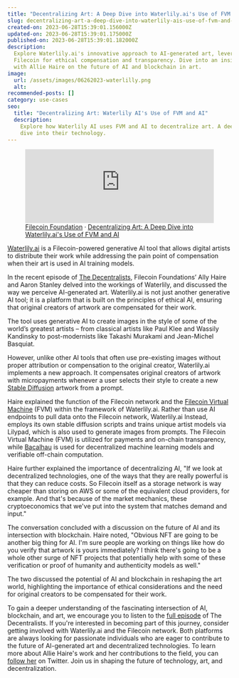 ```yaml
---
title: "Decentralizing Art: A Deep Dive into Waterlily.ai's Use of FVM and AI"
slug: decentralizing-art-a-deep-dive-into-waterlily-ais-use-of-fvm-and-ai
created-on: 2023-06-28T15:39:01.156000Z
updated-on: 2023-06-28T15:39:01.175000Z
published-on: 2023-06-28T15:39:01.182000Z
description:
  Explore Waterlily.ai's innovative approach to AI-generated art, leveraging
  Filecoin for ethical compensation and transparency. Dive into an insightful conversation
  with Allie Haire on the future of AI and blockchain in art.
image:
  url: /assets/images/06262023-waterlilly.png
  alt:
recommended-posts: []
category: use-cases
seo:
  title: "Decentralizing Art: Waterlily AI's Use of FVM and AI"
  description:
    Explore how Waterlily AI uses FVM and AI to decentralize art. A deep
    dive into their technology.
---
```


<figure>
  <iframe
  width="100%"
  height="166"
  scrolling="no"
  frameborder="no"
  allow="autoplay"
  src="https://w.soundcloud.com/player/?url=https%3A//api.soundcloud.com/tracks/1552122538&color=%23193396&auto_play=false&hide_related=false&show_comments=true&show_user=true&show_reposts=false&show_teaser=true">
  </iframe>
  <figcaption>
    <a href="https://soundcloud.com/filecoin-foundation" title="Filecoin Foundation" target="_blank">Filecoin Foundation</a> ·
    <a href="https://soundcloud.com/filecoin-foundation/decentralizing-art-a-deep-dive-into-waterlilyais-use-of-fvm-and-ai" title="Decentralizing Art: A Deep Dive into Waterlily.ai's Use of FVM and AI" target="_blank">Decentralizing Art: A Deep Dive into Waterlily.ai's Use of FVM and AI</a>
  </figcaption>
</figure>

[Waterlily.ai](http://waterlily.ai) is a Filecoin-powered generative AI tool that allows digital artists to distribute their work while addressing the pain point of compensation when their art is used in AI training models.

In the recent episode of [The Decentralists](https://twitter.com/i/spaces/1LyxBqNjXVkJN), Filecoin Foundations’ Ally Haire and Aaron Stanley delved into the workings of Waterlily, and discussed the way we perceive AI-generated art. Waterlily.ai is not just another generative AI tool; it is a platform that is built on the principles of ethical AI, ensuring that original creators of artwork are compensated for their work.

The tool uses generative AI to create images in the style of some of the world’s greatest artists – from classical artists like Paul Klee and Wassily Kandinsky to post-modernists like Takashi Murakami and Jean-Michel Basquiat.

However, unlike other AI tools that often use pre-existing images without proper attribution or compensation to the original creator, Waterlily.ai implements a new approach. It compensates original creators of artwork with micropayments whenever a user selects their style to create a new [Stable Diffusion](https://en.wikipedia.org/wiki/Stable_Diffusion) artwork from a prompt.

Haire explained the function of the Filecoin network and the [Filecoin Virtual Machine](https://fvm.filecoin.io/) (FVM) within the framework of Waterlily.ai. Rather than use AI endpoints to pull data onto the Filecoin network, Waterlily.ai Instead, employs its own stable diffusion scripts and trains unique artist models via Lilypad, which is also used to generate images from prompts. The Filecoin Virtual Machine (FVM) is utilized for payments and on-chain transparency, while [Bacalhau](https://www.bacalhau.org/) is used for decentralized machine learning models and verifiable off-chain computation.

Haire further explained the importance of decentralizing AI, "If we look at decentralized technologies, one of the ways that they are really powerful is that they can reduce costs. So Filecoin itself as a storage network is way cheaper than storing on AWS or some of the equivalent cloud providers, for example. And that's because of the market mechanics, these cryptoeconomics that we've put into the system that matches demand and input."

The conversation concluded with a discussion on the future of AI and its intersection with blockchain. Haire noted, "Obvious NFT are going to be another big thing for AI. I'm sure people are working on things like how do you verify that artwork is yours immediately? I think there's going to be a whole other surge of NFT projects that potentially help with some of these verification or proof of humanity and authenticity models as well."

The two discussed the potential of AI and blockchain in reshaping the art world, highlighting the importance of ethical considerations and the need for original creators to be compensated for their work.

To gain a deeper understanding of the fascinating intersection of AI, blockchain, and art, we encourage you to listen to the [full episode](https://twitter.com/i/spaces/1LyxBqNjXVkJN) of The Decentralists. If you're interested in becoming part of this journey, consider getting involved with Waterlily.ai and the Filecoin network. Both platforms are always looking for passionate individuals who are eager to contribute to the future of AI-generated art and decentralized technologies. To learn more about Allie Haire's work and her contributions to the field, you can [follow her](https://twitter.com/DeveloperAlly) on Twitter. Join us in shaping the future of technology, art, and decentralization.
